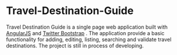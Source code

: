 Travel-Destination-Guide
========================

Travel Destination Guide is a single page web application built with [AngularJS](https://angularjs.org/) and [Twitter Bootstrap](http://getbootstrap.com/) . The application provide a basic functionality for adding, editing, listing, searching and validate travel destinations.
The project is still in process of developing.

